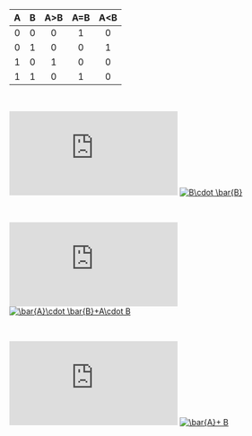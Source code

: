 | **A** | **B** | **A>B** | **A=B** | **A<B** |
| :-: | :-: | :-: | :-: | :-: |
| 0 | 0 | 0 | 1 | 0 |
| 0 | 1 | 0 | 0 | 1 |
| 1 | 0 | 1 | 0 | 0 |
| 1 | 1 | 0 | 1 | 0 |
    
&nbsp;

  ![equation](https://latex.codecogs.com/gif.latex?y_%7BA%3EB%7D%5E%7BSoP%7D%3D)
<a href="https://www.codecogs.com/eqnedit.php?latex=A\cdot&space;\bar{B}" target="_blank"><img src="https://latex.codecogs.com/gif.latex?A\cdot&space;\bar{B}" title="B\cdot \bar{B}" /></a>

  &nbsp;
    
 ![equation](https://latex.codecogs.com/gif.latex?y_%7BA%3DB%7D%5E%7BSoP%7D%3D)
 <a href="https://www.codecogs.com/eqnedit.php?latex=\bar{A}\cdot&space;\bar{B}&plus;A\cdot&space;B" target="_blank"><img src="https://latex.codecogs.com/gif.latex?\bar{A}\cdot&space;\bar{B}&plus;A\cdot&space;B" title="\bar{A}\cdot \bar{B}+A\cdot B" /></a>
    
 &nbsp;
    
 ![equation](https://latex.codecogs.com/gif.latex?y_%7BA%3CB%7D%5E%7BPoS%7D%3D)
 <a href="https://www.codecogs.com/eqnedit.php?latex=\bar{A}&plus;&space;B" target="_blank"><img src="https://latex.codecogs.com/gif.latex?\bar{A}&plus;&space;b" title="\bar{A}+ B" /></a>
    
 &nbsp;
